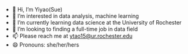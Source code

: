- 👋 Hi, I’m Yiyao(Sue)
- 👀 I’m interested in data analysis, machine learning
- 🌱 I’m currently learning data science at the University of Rochester
- 💞️ I’m looking to finding a full-time job in data field
- 📫 Please reach me at ytao15@ur.rochester.edu
- 😄 Pronouns: she/her/hers


<!---
sue10000/sue10000 is a ✨ special ✨ repository because its `README.md` (this file) appears on your GitHub profile.
You can click the Preview link to take a look at your changes.
--->
